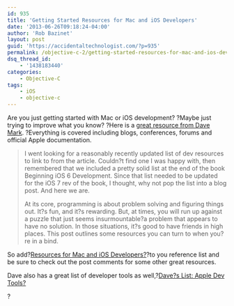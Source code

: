 ```yaml
---
id: 935
title: 'Getting Started Resources for Mac and iOS Developers'
date: '2013-06-26T09:18:24-04:00'
author: 'Rob Bazinet'
layout: post
guid: 'https://accidentaltechnologist.com/?p=935'
permalink: /objective-c-2/getting-started-resources-for-mac-and-ios-developers/
dsq_thread_id:
    - '1438183440'
categories:
    - Objective-C
tags:
    - iOS
    - objective-c
---
```


Are you just getting started with Mac or iOS development? ?Maybe just trying to improve what you know? ?Here is a [great resource from Dave Mark](https://www.davemark.com/?p=1829). ?Everything is covered including blogs, conferences, forums and official Apple documentation.

> I went looking for a reasonably recently updated list of dev resources to link to from the article. Couldn?t find one I was happy with, then remembered that we included a pretty solid list at the end of the book Beginning iOS 6 Development. Since that list needed to be updated for the iOS 7 rev of the book, I thought, why not pop the list into a blog post. And here we are.
> 
> At its core, programming is about problem solving and figuring things out. It?s fun, and it?s rewarding. But, at times, you will run up against a puzzle that just seems insurmountable?a problem that appears to have no solution. In those situations, it?s good to have friends in high places. This post outlines some resources you can turn to when you?re in a bind.

So add?[Resources for Mac and iOS Developers?](https://www.davemark.com/?p=1829)?to you reference list and be sure to check out the post comments for some other great resources.

Dave also has a great list of developer tools as well,?[Dave?s List: Apple Dev Tools?](https://www.davemark.com/?p=4981)

?